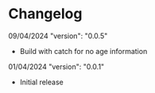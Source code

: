 # Changelog

09/04/2024
"version": "0.0.5"
- Build with catch for no age information

01/04/2024
"version": "0.0.1"
- Initial release